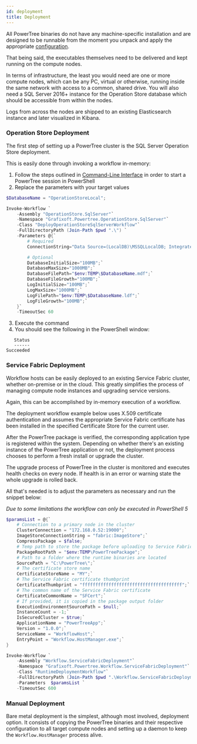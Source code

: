 ```yaml
---
id: deployment
title: Deployment
---
```


All PowerTree binaries do not have any machine-specific installation and are designed to be runnable from the moment you unpack and apply the appropriate [configuration](configuration).

That being said, the executables themselves need to be delivered and kept running on the compute nodes.

In terms of infrastructure, the least you would need are one or more compute nodes, which can be any PC, virtual or otherwise, running inside the same network with access to a common, shared drive. You will also need a SQL Server 2016+ instance for the Operation Store database which should be accessible from within the nodes.

Logs from across the nodes are shipped to an existing Elasticsearch instance and later visualized in Kibana.

### Operation Store Deployment

The first step of setting up a PowerTree cluster is the SQL Server Operation Store deployment.

This is easily done through invoking a workflow in-memory:

1. Follow the steps outlined in [Command-Line Interface](../service/cli) in order to start a PowerTree session in PowerShell
2. Replace the parameters with your target values

```powershell
$DatabaseName = "OperationStoreLocal";

Invoke-Workflow `
    -Assembly "OperationStore.SqlServer"`
    -Namespace "Grafixoft.Powertree.OperationStore.SqlServer"`
    -Class "DeployOperationStoreSqlServerWorkflow"`
    -FullDirectoryPath (Join-Path $pwd ".\") `
    -Parameters @{`
        # Required
        ConnectionString="Data Source=(LocalDB)\MSSQLLocalDB; Integrated Security=SSPI; Initial Catalog=$DatabaseName";

        # Optional
        DatabaseInitialSize="100MB";`
        DatabaseMaxSize="1000MB";`
        DatabaseFilePath="$env:TEMP\$DatabaseName.mdf";`
        DatabaseFileGrowth="100MB";`
        LogInitialSize="100MB";`
        LogMaxSize="1000MB";`
        LogFilePath="$env:TEMP\$DatabaseName.ldf";`
        LogFileGrowth="100MB";`
    }`
    -TimeoutSec 60
```
3. Execute the command
4. You should see the following in the PowerShell window:

```
   Status
   ------
Succeeded
```

### Service Fabric Deployment

Workflow hosts can be easily deployed to an existing Service Fabric cluster, whether on-premise or in the cloud. This greatly simplifies the process of managing compute node instances and upgrading service versions.

Again, this can be accomplished by in-memory execution of a workflow.

The deployment workflow example below uses X.509 certificate authentication and assumes the appropriate Service Fabric certificate has been installed in the specified Certificate Store for the current user.

After the PowerTree package is verified, the corresponding application type is registered within the system.
Depending on whether there's an existing instance of the PowerTree application or not, the deployment process chooses to perform a fresh install or upgrade the cluster. 

The upgrade process of PowerTree in the cluster is monitored and executes health checks on every node. If health is in an error or warning state the whole upgrade is rolled back.

All that's needed is to adjust the parameters as necessary and run the snippet below:

*Due to some limitations the workflow can only be executed in PowerShell 5*

```powershell
$paramsList = @{`
    # Connection to a primary node in the cluster
    ClusterConnection = "172.168.0.52:19000";`
    ImageStoreConnectionString = "fabric:ImageStore";`
    CompressPackage = $false;`
    # Temp path to store the package before uploading to Service Fabric
    PackageRootPath = "$env:TEMP\PowerTreePackage";`
    # Path to a folder where the runtime binaries are located
    SourcePath = "C:\PowerTree\";`
    # The certificate store name
    CertificateStoreName = "MY";`
    # The Service Fabric certificate thumbprint
    CertificateThumbprint = "ffffffffffffffffffffffffffffffffffffff";`
    # The common name of the Service Fabric certificate
    CertificateCommonName = "SFCert";`
    # If provided, it is copied in the package output folder
    ExecutionEnvironmentSourcePath = $null;`
    InstanceCount = -1;`
    IsSecuredCluster = $true;`
    ApplicationName = "PowerTreeApp";`
    Version = "1.0.0";`
    ServiceName = "WorkflowHost";`
    EntryPoint = "Workflow.HostManager.exe";`
}

Invoke-Workflow `
    -Assembly "Workflow.ServiceFabricDeployment"`
    -Namespace "Grafixoft.Powertree.Workflow.ServiceFabricDeployment"`
    -Class "RuntimeDeploymentWorkflow"`
    -FullDirectoryPath (Join-Path $pwd ".\Workflow.ServiceFabricDeployment\")`
    -Parameters  $paramsList `
    -TimeoutSec 600
```

### Manual Deployment

Bare metal deployment is the simplest, although most involved, deployment option. 
It consists of copying the PowerTree binaries and their respective configuration to all target compute nodes and setting up a daemon to keep the `Workflow.HostManager` process alive.




